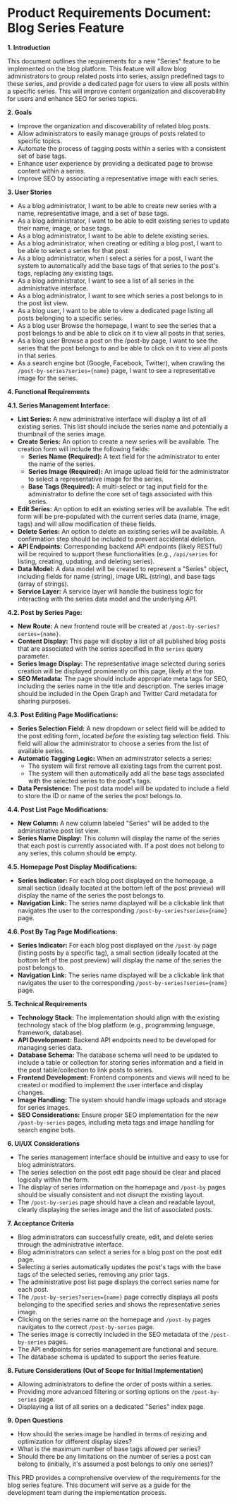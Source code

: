 # Product Requirements Document: Blog Series Feature

**1. Introduction**

This document outlines the requirements for a new "Series" feature to be implemented on the blog platform. This feature will allow blog administrators to group related posts into series, assign predefined tags to these series, and provide a dedicated page for users to view all posts within a specific series. This will improve content organization and discoverability for users and enhance SEO for series topics.

**2. Goals**

* Improve the organization and discoverability of related blog posts.
* Allow administrators to easily manage groups of posts related to specific topics.
* Automate the process of tagging posts within a series with a consistent set of base tags.
* Enhance user experience by providing a dedicated page to browse content within a series.
* Improve SEO by associating a representative image with each series.

**3. User Stories**

* As a blog administrator, I want to be able to create new series with a name, representative image, and a set of base tags.
* As a blog administrator, I want to be able to edit existing series to update their name, image, or base tags.
* As a blog administrator, I want to be able to delete existing series.
* As a blog administrator, when creating or editing a blog post, I want to be able to select a series for that post.
* As a blog administrator, when I select a series for a post, I want the system to automatically add the base tags of that series to the post's tags, replacing any existing tags.
* As a blog administrator, I want to see a list of all series in the administrative interface.
* As a blog administrator, I want to see which series a post belongs to in the post list view.
* As a blog user, I want to be able to view a dedicated page listing all posts belonging to a specific series.
* As a blog user Browse the homepage, I want to see the series that a post belongs to and be able to click on it to view all posts in that series.
* As a blog user Browse a post on the /post-by page, I want to see the series that the post belongs to and be able to click on it to view all posts in that series.
* As a search engine bot (Google, Facebook, Twitter), when crawling the `/post-by-series?series={name}` page, I want to see a representative image for the series.

**4. Functional Requirements**

**4.1. Series Management Interface:**

* **List Series:** A new administrative interface will display a list of all existing series. This list should include the series name and potentially a thumbnail of the series image.
* **Create Series:** An option to create a new series will be available. The creation form will include the following fields:
    * **Series Name (Required):** A text field for the administrator to enter the name of the series.
    * **Series Image (Required):** An image upload field for the administrator to select a representative image for the series.
    * **Base Tags (Required):** A multi-select or tag input field for the administrator to define the core set of tags associated with this series.
* **Edit Series:** An option to edit an existing series will be available. The edit form will be pre-populated with the current series data (name, image, tags) and will allow modification of these fields.
* **Delete Series:** An option to delete an existing series will be available. A confirmation step should be included to prevent accidental deletion.
* **API Endpoints:** Corresponding backend API endpoints (likely RESTful) will be required to support these functionalities (e.g., `/api/series` for listing, creating, updating, and deleting series).
* **Data Model:** A data model will be created to represent a "Series" object, including fields for name (string), image URL (string), and base tags (array of strings).
* **Service Layer:** A service layer will handle the business logic for interacting with the series data model and the underlying API.

**4.2. Post by Series Page:**

* **New Route:** A new frontend route will be created at `/post-by-series?series={name}`.
* **Content Display:** This page will display a list of all published blog posts that are associated with the series specified in the `series` query parameter.
* **Series Image Display:** The representative image selected during series creation will be displayed prominently on this page, likely at the top.
* **SEO Metadata:** The page should include appropriate meta tags for SEO, including the series name in the title and description. The series image should be included in the Open Graph and Twitter Card metadata for sharing purposes.

**4.3. Post Editing Page Modifications:**

* **Series Selection Field:** A new dropdown or select field will be added to the post editing form, located *before* the existing tag selection field. This field will allow the administrator to choose a series from the list of available series.
* **Automatic Tagging Logic:** When an administrator selects a series:
    * The system will first remove all existing tags from the current post.
    * The system will then automatically add all the base tags associated with the selected series to the post's tags.
* **Data Persistence:** The post data model will be updated to include a field to store the ID or name of the series the post belongs to.

**4.4. Post List Page Modifications:**

* **New Column:** A new column labeled "Series" will be added to the administrative post list view.
* **Series Name Display:** This column will display the name of the series that each post is currently associated with. If a post does not belong to any series, this column should be empty.

**4.5. Homepage Post Display Modifications:**

* **Series Indicator:** For each blog post displayed on the homepage, a small section (ideally located at the bottom left of the post preview) will display the name of the series the post belongs to.
* **Navigation Link:** The series name displayed will be a clickable link that navigates the user to the corresponding `/post-by-series?series={name}` page.

**4.6. Post By Tag Page Modifications:**

* **Series Indicator:** For each blog post displayed on the `/post-by` page (listing posts by a specific tag), a small section (ideally located at the bottom left of the post preview) will display the name of the series the post belongs to.
* **Navigation Link:** The series name displayed will be a clickable link that navigates the user to the corresponding `/post-by-series?series={name}` page.

**5. Technical Requirements**

* **Technology Stack:** The implementation should align with the existing technology stack of the blog platform (e.g., programming language, framework, database).
* **API Development:** Backend API endpoints need to be developed for managing series data.
* **Database Schema:** The database schema will need to be updated to include a table or collection for storing series information and a field in the post table/collection to link posts to series.
* **Frontend Development:** Frontend components and views will need to be created or modified to implement the user interface and display changes.
* **Image Handling:** The system should handle image uploads and storage for series images.
* **SEO Considerations:** Ensure proper SEO implementation for the new `/post-by-series` pages, including meta tags and image handling for search engine bots.

**6. UI/UX Considerations**

* The series management interface should be intuitive and easy to use for blog administrators.
* The series selection on the post edit page should be clear and placed logically within the form.
* The display of series information on the homepage and `/post-by` pages should be visually consistent and not disrupt the existing layout.
* The `/post-by-series` page should have a clean and readable layout, clearly displaying the series image and the list of associated posts.

**7. Acceptance Criteria**

* Blog administrators can successfully create, edit, and delete series through the administrative interface.
* Blog administrators can select a series for a blog post on the post edit page.
* Selecting a series automatically updates the post's tags with the base tags of the selected series, removing any prior tags.
* The administrative post list page displays the correct series name for each post.
* The `/post-by-series?series={name}` page correctly displays all posts belonging to the specified series and shows the representative series image.
* Clicking on the series name on the homepage and `/post-by` pages navigates to the correct `/post-by-series` page.
* The series image is correctly included in the SEO metadata of the `/post-by-series` pages.
* The API endpoints for series management are functional and secure.
* The database schema is updated to support the series feature.

**8. Future Considerations (Out of Scope for Initial Implementation)**

* Allowing administrators to define the order of posts within a series.
* Providing more advanced filtering or sorting options on the `/post-by-series` page.
* Displaying a list of all series on a dedicated "Series" index page.

**9. Open Questions**

* How should the series image be handled in terms of resizing and optimization for different display sizes?
* What is the maximum number of base tags allowed per series?
* Should there be any limitations on the number of series a post can belong to (initially, it's assumed a post belongs to only one series)?

This PRD provides a comprehensive overview of the requirements for the blog series feature. This document will serve as a guide for the development team during the implementation process.